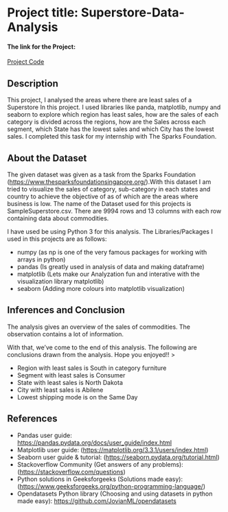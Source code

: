 # Project title: Superstore-Data-Analysis

#### The link for the Project:
[Project Code](https://github.com/himanshi-png/Superstore_Data_Analysis/blob/main/Superstore%20Data%20Analysis.py)

## Description
This project, I analysed the areas where there are least sales of a Superstore In this project. I  used libraries like panda, matplotlib, numpy and seaborn to explore which region has least sales,
how are the sales of each category is divided across the regions, how are the Sales across each segment, which State has the lowest sales and which City has the lowest sales. I completed this task for my internship with The Sparks Foundation.

## About the Dataset
The given dataset was given as a task from the Sparks Foundation (https://www.thesparksfoundationsingapore.org/).With this dataset I am tried to visualize the sales of category, sub-category in each states and country to achieve the objective of as of which are the areas where business is low.
The name of the Dataset used for this projects is SampleSuperstore.csv. There are 9994 rows and 13 columns with each row containing data about commodities.

I have used be using Python 3 for this analysis. The Libraries/Packages I used in this projects are as follows:
* numpy (as np is one of the very famous packages for working with arrays in python) 
* pandas (Is greatly used in analysis of data and making dataframe) 
* matplotlib (Lets make our Analyzation fun and interative with the visualization library matplotlib) 
* seaborn (Adding more colours into matplotlib visualization)

## Inferences and Conclusion
The analysis gives an overview of the sales of commodities. The observation contains a lot of information.

With that, we’ve come to the end of this analysis. The following are conclusions drawn from the analysis. Hope you enjoyed!! >

* Region with least sales is South in category furniture
* Segment with least sales is Consumer
* State with least sales is North Dakota
* City with least sales is Abilene
* Lowest shipping mode is on the Same Day

## References
* Pandas user guide: <https://pandas.pydata.org/docs/user_guide/index.html>
* Matplotlib user guide: (https://matplotlib.org/3.3.1/users/index.html)
* Seaborn user guide & tutorial: (https://seaborn.pydata.org/tutorial.html)
* Stackoverflow Community (Get answers of any problems): (https://stackoverflow.com/questions)
* Python solutions in Geeksforgeeks (Solutions made easy): (https://www.geeksforgeeks.org/python-programming-language/)
* Opendatasets Python library (Choosing and using datasets in python made easy): https://github.com/JovianML/opendatasets
